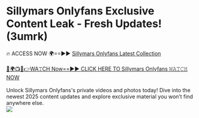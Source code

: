 # Sillymars Onlyfans Exclusive Content Leak - Fresh Updates! (3umrk)

🔥 ACCESS NOW 🌍==►► <a href="https://tinyurl.com/kvy9nzfs" rel="nofollow">Sillymars Onlyfans Latest Collection</a>
<br><br>
[🔴🌍📺📱👉WA𝚃CH Now==►► CLICK HERE TO Sillymars Onlyfans 𝚆𝙰𝚃𝙲𝙷 NOW](https://tinyurl.com/kvy9nzfs)
<br><br>
Unlock Sillymars Onlyfans's private videos and photos today! Dive into the newest 2025 content updates and explore exclusive material you won’t find anywhere else.
<br>
<a href="https://tinyurl.com/kvy9nzfs" rel="nofollow" data-target="animated-image.originalLink"><img src="https://camo.githubusercontent.com/8a4f000d20f83aca3bf7ec5f350d767afa0574a8a352519fd8cfa583a6f93a33/68747470733a2f2f692e696d6775722e636f6d2f644a486b345a712e676966" data-canonical-src="https://i.imgur.com/dJHk4Zq.gif" style="max-width: 100%; display: inline-block;" data-target="animated-image.originalImage"></a>
<br>
